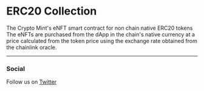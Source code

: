 # ERC20 Collection

The Crypto Mint's eNFT smart contract for non chain native ERC20 tokens 
The eNFTs are purchased from the dApp in the chain's native currency at a price 
calculated from the token price using the exchange rate obtained from the chainlink oracle. 

<hr>

### Social

Follow us on [Twitter](https://twitter.com/cryptomint1)